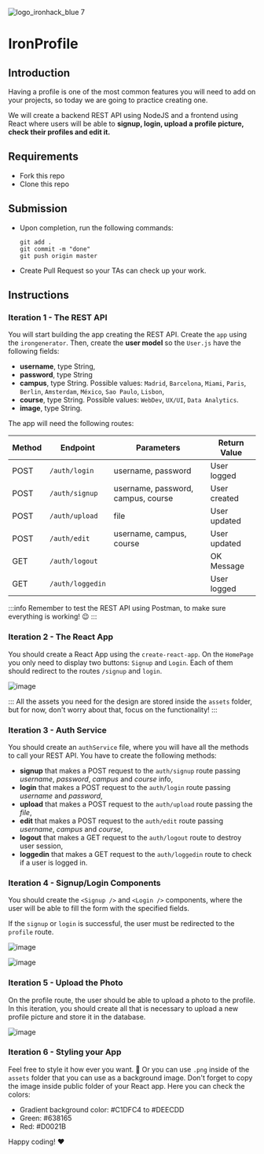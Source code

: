 ![logo_ironhack_blue 7](https://user-images.githubusercontent.com/23629340/40541063-a07a0a8a-601a-11e8-91b5-2f13e4e6b441.png)

# IronProfile

## Introduction

Having a profile is one of the most common features you will need to add on your projects, so today we are going to practice creating one.

We will create a backend REST API using NodeJS and a frontend using React where users will be able to **signup, login, upload a profile picture, check their profiles and edit it.**

## Requirements

- Fork this repo
- Clone this repo

## Submission

- Upon completion, run the following commands:

  ```
  git add .
  git commit -m "done"
  git push origin master
  ```

- Create Pull Request so your TAs can check up your work.

## Instructions

### Iteration 1 - The REST API

You will start building the app creating the REST API. Create the `app` using the `irongenerator`. Then, create the **user model** so the `User.js` have the following fields:

- **username**, type String, 
- **password**, type String
- **campus**, type String. Possible values: `Madrid`, `Barcelona`, `Miami`, `Paris`, `Berlin`, `Amsterdam`, `México`, `Sao Paulo`, `Lisbon`,
- **course**, type String. Possible values: `WebDev`, `UX/UI`, `Data Analytics`.
- **image**, type String.

The app will need the following routes: 

| Method  |  Endpoint         |  Parameters               | Return Value |
|---------|-------------------|---------------------------|--------------|
| POST    | `/auth/login`     | username, password        | User logged  |
| POST    | `/auth/signup`    | username, password, campus, course  | User created |  
| POST    | `/auth/upload`    | file                      | User updated |
| POST    | `/auth/edit   `   | username, campus, course  | User updated |
| GET     | `/auth/logout`    |                           | OK Message   |
| GET     | `/auth/loggedin`  |                           | User logged  |


:::info
Remember to test the REST API using Postman, to make sure everything is working! :wink:
:::

### Iteration 2 - The React App

You should create a React App using the `create-react-app`. On the `HomePage` you only need to display two buttons: `Signup` and `Login`. Each of them should redirect to the routes `/signup` and `login`.

![image](https://user-images.githubusercontent.com/23629340/43786924-1c5d3d5a-9a6a-11e8-90c4-7ff2f92ef983.png)

:::
All the assets you need for the design are stored inside the `assets` folder, but for now, don't worry about that, focus on the functionality!
:::

### Iteration 3 - Auth Service

You should create an `authService` file, where you will have all the methods to call your REST API. You have to create the following methods:

- **signup** that makes a POST request to the `auth/signup` route passing *username*, *password*, *campus* and *course* info,
- **login** that makes a POST request to the `auth/login` route passing *username* and *password*,
- **upload** that makes a POST request to the `auth/upload` route passing the *file*,
- **edit** that makes a POST request to the `auth/edit` route passing *username*, *campus* and *course*,
- **logout** that makes a GET request to the `auth/logout` route to destroy user session,
- **loggedin** that makes a GET request to the `auth/loggedin` route to check if a user is logged in.


### Iteration 4 - Signup/Login Components

You should create the `<Signup />` and `<Login />` components, where the user will be able to fill the form with the specified fields.

If the `signup` or `login` is successful, the user must be redirected to the `profile` route.

![image](https://user-images.githubusercontent.com/23629340/43787810-2c9dc94e-9a6c-11e8-8854-0993c5de16a3.png)

![image](https://user-images.githubusercontent.com/23629340/43787823-37a22ed4-9a6c-11e8-9c8e-70cd622f4d96.png)

### Iteration 5 - Upload the Photo

On the profile route, the user should be able to upload a photo to the profile. In this iteration, you should create all that is necessary to upload a new profile picture and store it in the database.

![image](https://user-images.githubusercontent.com/23629340/43787903-6a370928-9a6c-11e8-89b1-15e86e0397e4.png)

### Iteration 6 - Styling your App

Feel free to style it how ever you want. :art:
Or you can use `.png` inside of the `assets` folder that you can use as a background image. Don't forget to copy the image inside public folder of your React app. Here you can check the colors:

- Gradient background color: #C1DFC4 to #DEECDD
- Green: #638165
- Red: #D0021B


Happy coding! :heart:

